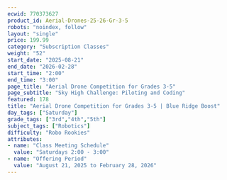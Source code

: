 ```yaml
---
ecwid: 770373627
product_id: Aerial-Drones-25-26-Gr-3-5
robots: "noindex, follow"
layout: "single"
price: 199.99
category: "Subscription Classes"
weight: "52"
start_date: "2025-08-21"
end_date: "2026-02-28"
start_time: "2:00"
end_time: "3:00"
page_title: "Aerial Drone Competition for Grades 3-5"
page_subtitle: "Sky High Challenge: Piloting and Coding"
featured: 178
title: "Aerial Drone Competition for Grades 3-5 | Blue Ridge Boost"
day_tags: ["Saturday"]
grade_tags: ["3rd","4th","5th"]
subject_tags: ["Robotics"]
difficulty: "Robo Rookies"
attributes:
- name: "Class Meeting Schedule"
  value: "Saturdays 2:00 - 3:00"
- name: "Offering Period"
  value: "August 21, 2025 to February 28, 2026"
---
```

